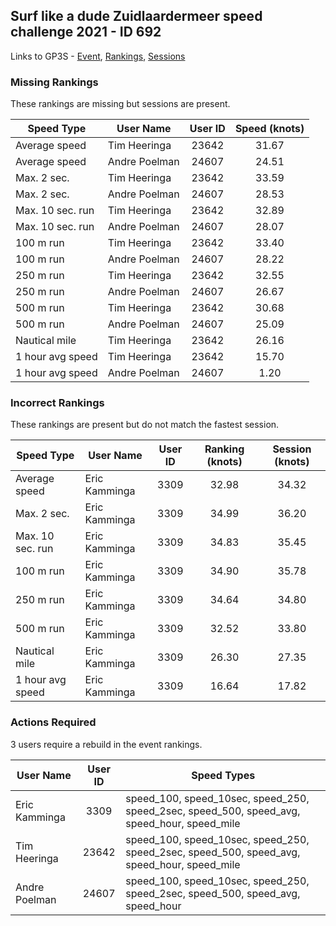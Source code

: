 ## Surf like a dude Zuidlaardermeer speed challenge 2021 - ID 692

Links to GP3S - [Event](https://www.gps-speedsurfing.com/default.aspx?mnu=event&val=692), [Rankings](https://www.gps-speedsurfing.com/default.aspx?mnu=eventranking&val=692), [Sessions](https://www.gps-speedsurfing.com/default.aspx?mnu=eventsessions&val=692)

### Missing Rankings

These rankings are missing but sessions are present.

| Speed Type | User Name | User ID | Speed (knots) |
| ---------- | --------- | :-----: | :-----------: |
| Average speed | Tim Heeringa | 23642 | 31.67 |
| Average speed | Andre Poelman | 24607 | 24.51 |
| Max. 2 sec. | Tim Heeringa | 23642 | 33.59 |
| Max. 2 sec. | Andre Poelman | 24607 | 28.53 |
| Max. 10 sec. run | Tim Heeringa | 23642 | 32.89 |
| Max. 10 sec. run | Andre Poelman | 24607 | 28.07 |
| 100 m run | Tim Heeringa | 23642 | 33.40 |
| 100 m run | Andre Poelman | 24607 | 28.22 |
| 250 m run | Tim Heeringa | 23642 | 32.55 |
| 250 m run | Andre Poelman | 24607 | 26.67 |
| 500 m run | Tim Heeringa | 23642 | 30.68 |
| 500 m run | Andre Poelman | 24607 | 25.09 |
| Nautical mile | Tim Heeringa | 23642 | 26.16 |
| 1 hour avg speed | Tim Heeringa | 23642 | 15.70 |
| 1 hour avg speed | Andre Poelman | 24607 | 1.20 |

### Incorrect Rankings

These rankings are present but do not match the fastest session.

| Speed Type | User Name | User ID | Ranking (knots) | Session (knots) |
| ---------- | --------- | :-----: | :-------------: | :-------------: |
| Average speed | Eric Kamminga | 3309 | 32.98 | 34.32 |
| Max. 2 sec. | Eric Kamminga | 3309 | 34.99 | 36.20 |
| Max. 10 sec. run | Eric Kamminga | 3309 | 34.83 | 35.45 |
| 100 m run | Eric Kamminga | 3309 | 34.90 | 35.78 |
| 250 m run | Eric Kamminga | 3309 | 34.64 | 34.80 |
| 500 m run | Eric Kamminga | 3309 | 32.52 | 33.80 |
| Nautical mile | Eric Kamminga | 3309 | 26.30 | 27.35 |
| 1 hour avg speed | Eric Kamminga | 3309 | 16.64 | 17.82 |

### Actions Required

3 users require a rebuild in the event rankings.

| User Name | User ID | Speed Types |
| --------- | :-----: | ----------- |
| Eric Kamminga | 3309 | speed_100, speed_10sec, speed_250, speed_2sec, speed_500, speed_avg, speed_hour, speed_mile |
| Tim Heeringa | 23642 | speed_100, speed_10sec, speed_250, speed_2sec, speed_500, speed_avg, speed_hour, speed_mile |
| Andre Poelman | 24607 | speed_100, speed_10sec, speed_250, speed_2sec, speed_500, speed_avg, speed_hour |
